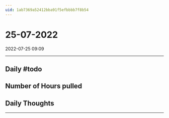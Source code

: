 ```yaml
---
uid: 1ab7369a52412bba91f5efbbbb7f8b54
---
```


# 25-07-2022
2022-07-25 09:09

---


## Daily #todo 

## Number of Hours pulled 

## Daily Thoughts




--- 
